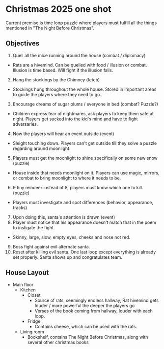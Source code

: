 # Christmas 2025 one shot 

Current premise is time loop puzzle where players must fulfill all the things mentioned in "The Night Before Christmas".

## Objectives
1. Quell all the mice running around the house (combat / diplomacy)
  * Rats are a hivemind. Can be quelled with food / illusion or combat. Illusion is time based. Will fight if the illusion falls.
2. Hang the stockings by the Chimney (fetch)
  * Stockings hung throughout the whole house. Stored in important areas to guide the players where they need to go.
3. Encourage dreams of sugar plums / everyone in bed (combat? Puzzle?)
  * Children express fear of nightmares, ask players to keep them safe at night. Players get sucked into the kid's mind and have to fight adversaries.
4. Now the players will hear an event outside (event)
  * Sleight touching down. Players can't get outside till they solve a puzzle regarding around moonlight.
5. Players must get the moonlight to shine specifically on some new snow (puzzle)
  * House inside that needs moonlight on it. Players can use magic, mirrors, or combat to bring moonlight to where it needs to be.
6. 9 tiny reindeer instead of 8, players must know which one to kill. (puzzle)
  * Players must investigate and spot differences (behavior, appearance, tracks)
7. Upon doing this, santa's attention is drawn (event)
8. Player must notice that his appearance doesn't match that in the poem to instigate the fight.
  * Skinny, large, slow, empty eyes, cheeks and nose not red.
9. Boss fight against evil alternate santa.
10. Reset after killing evil santa. One last loop except everything is already set properly. Santa shows up and congratulates team.

## House Layout
* Main floor
  * Kitchen
    * Closet
      * Source of rats, seemingly endless hallway, Rat hivemind gets louder / more powerful the deeper the players go
      * Verses of the book coming from hallway, louder with each loop.
    * Fridge
      * Contains cheese, which can be used with the rats.
  * Living room
    * Bookshelf, contains The Night Before Christmas, along with several other christmas books
